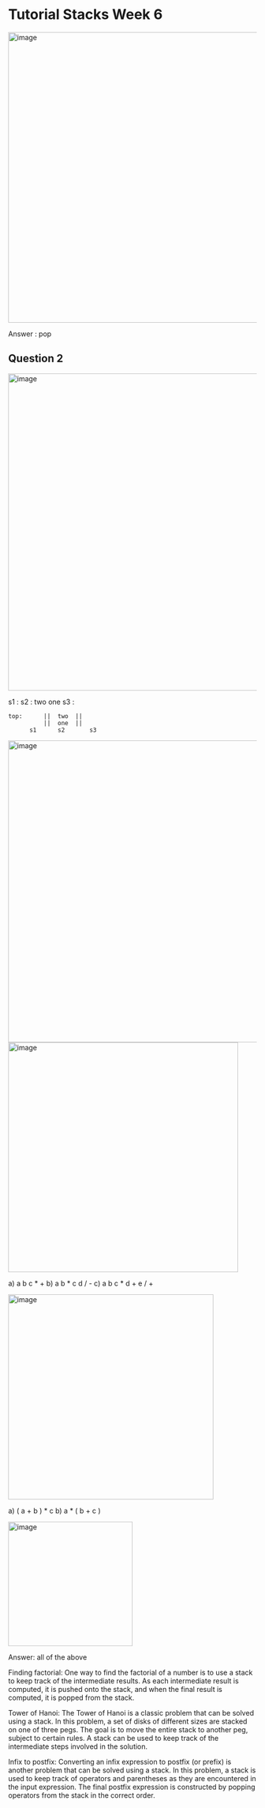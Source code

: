 # Tutorial Stacks Week 6
<img width="589" alt="image" src="https://user-images.githubusercontent.com/127722651/234826865-1c687df7-3375-4e75-8f65-98d566780b21.png">

Answer : pop

## Question 2
<img width="643" alt="image" src="https://user-images.githubusercontent.com/127722651/234827272-5c16b4bb-1e33-4bc9-9965-0216f0bc1855.png">

s1 : 
s2 : two one
s3 : 

```
top:      ||  two  ||
          ||  one  ||   
      s1      s2       s3
```
      
<img width="612" alt="image" src="https://user-images.githubusercontent.com/127722651/234828642-243cf94c-17af-4063-8c65-6e4df4d312f0.png">

<img width="466" alt="image" src="https://user-images.githubusercontent.com/127722651/234834084-a17bd2a9-d7d9-49d4-bc1d-03232725d888.png">

a)  a b c * +
b)  a b * c d / -
c)  a b c * d + e / +

<img width="416" alt="image" src="https://user-images.githubusercontent.com/127722651/234838461-0fd855e9-9c7f-42fe-936c-8c59233cece9.png">

a) ( a + b ) * c
b) a * ( b + c )

<img width="252" alt="image" src="https://user-images.githubusercontent.com/127722651/234838903-4e7d2350-1b12-4e35-9124-aebc6ddb8d87.png">

Answer: all of the above

Finding factorial: One way to find the factorial of a number is to use a stack to keep track of the intermediate results. As each intermediate result is computed, it is pushed onto the stack, and when the final result is computed, it is popped from the stack.

Tower of Hanoi: The Tower of Hanoi is a classic problem that can be solved using a stack. In this problem, a set of disks of different sizes are stacked on one of three pegs. The goal is to move the entire stack to another peg, subject to certain rules. A stack can be used to keep track of the intermediate steps involved in the solution.

Infix to postfix: Converting an infix expression to postfix (or prefix) is another problem that can be solved using a stack. In this problem, a stack is used to keep track of operators and parentheses as they are encountered in the input expression. The final postfix expression is constructed by popping operators from the stack in the correct order.

